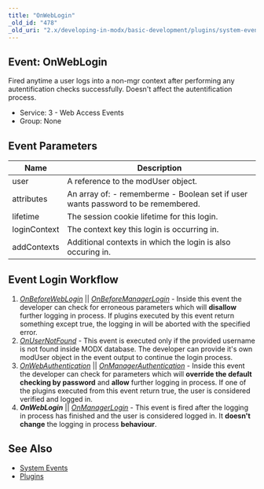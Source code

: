 ```yaml
---
title: "OnWebLogin"
_old_id: "478"
_old_uri: "2.x/developing-in-modx/basic-development/plugins/system-events/onweblogin"
---
```


## Event: OnWebLogin

Fired anytime a user logs into a non-mgr context after performing any autentification checks successfully. Doesn't affect the autentification process.

- Service: 3 - Web Access Events
- Group: None

## Event Parameters

| Name         | Description                                                                      |
| ------------ | -------------------------------------------------------------------------------- |
| user         | A reference to the modUser object.                                               |
| attributes   | An array of: - rememberme - Boolean set if user wants password to be remembered. |
| lifetime     | The session cookie lifetime for this login.                                      |
| loginContext | The context key this login is occurring in.                                      |
| addContexts  | Additional contexts in which the login is also occuring in.                      |

## Event Login Workflow

1. _[_OnBeforeWebLogin_](extending-modx/plugins/system-events/onbeforeweblogin)_ || _[OnBeforeManagerLogin](extending-modx/plugins/system-events/onbeforemanagerlogin)_ - Inside this event the developer can check for erroneous parameters which will **disallow** further logging in process. If plugins executed by this event return something except true, the logging in will be aborted with the specified error.
2. _[OnUserNotFound](extending-modx/plugins/system-events/onusernotfound)_ - This event is executed only if the provided username is not found inside MODX database. The developer can provide it's own modUser object in the event output to continue the login process.
3. _[OnWebAuthentication](extending-modx/plugins/system-events/onwebauthentication)_ || _[OnManagerAuthentication](extending-modx/plugins/system-events/onmanagerauthentication)_ - Inside this event the developer can check for parameters which will **override the default checking by password** and **allow** further logging in process. If one of the plugins executed from this event return true, the user is considered verified and logged in.
4. **_OnWebLogin_** || _[OnManagerLogin](extending-modx/plugins/system-events/onmanagerlogin)_ - This event is fired after the logging in process has finished and the user is considered logged in. It **doesn't change** the logging in process **behaviour**.

## See Also

- [System Events](extending-modx/plugins/system-events "System Events")
- [Plugins](extending-modx/plugins "Plugins")
